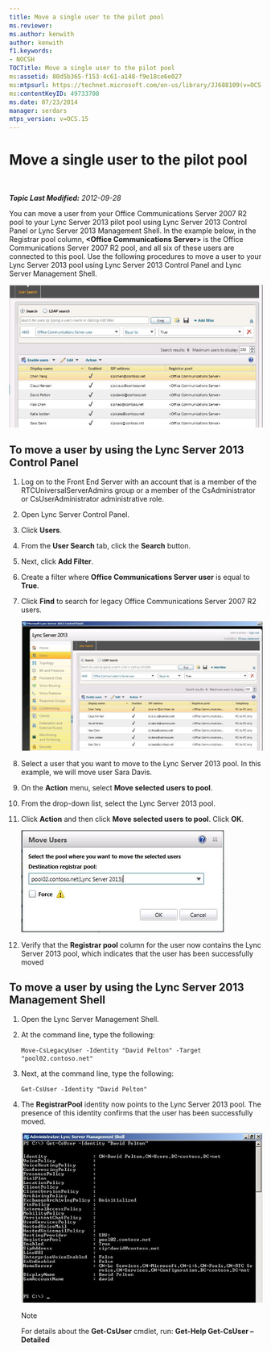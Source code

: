 ```yaml
---
title: Move a single user to the pilot pool
ms.reviewer: 
ms.author: kenwith
author: kenwith
f1.keywords:
- NOCSH
TOCTitle: Move a single user to the pilot pool
ms:assetid: 80d5b365-f153-4c61-a148-f9e18ce6e027
ms:mtpsurl: https://technet.microsoft.com/en-us/library/JJ688109(v=OCS.15)
ms:contentKeyID: 49733708
ms.date: 07/23/2014
manager: serdars
mtps_version: v=OCS.15
---
```


<div data-xmlns="http://www.w3.org/1999/xhtml">

<div class="topic" data-xmlns="http://www.w3.org/1999/xhtml" data-msxsl="urn:schemas-microsoft-com:xslt" data-cs="http://msdn.microsoft.com/">

<div data-asp="https://msdn2.microsoft.com/asp">

# Move a single user to the pilot pool

</div>

<div id="mainSection">

<div id="mainBody">

<span> </span>

_**Topic Last Modified:** 2012-09-28_

You can move a user from your Office Communications Server 2007 R2 pool to your Lync Server 2013 pilot pool using Lync Server 2013 Control Panel or Lync Server 2013 Management Shell. In the example below, in the Registrar pool column, **\<Office Communications Server\>** is the Office Communications Server 2007 R2 pool, and all six of these users are connected to this pool. Use the following procedures to move a user to your Lync Server 2013 pool using Lync Server 2013 Control Panel and Lync Server Management Shell.

![Search for OCS users in Lync Server Control Panel](images/JJ688109.d2008fd6-868b-4f26-84cf-57bb69e073d3(OCS.15).jpg "Search for OCS users in Lync Server Control Panel")

<div>

## To move a user by using the Lync Server 2013 Control Panel

1.  Log on to the Front End Server with an account that is a member of the RTCUniversalServerAdmins group or a member of the CsAdministrator or CsUserAdministrator administrative role.

2.  Open Lync Server Control Panel.

3.  Click **Users**.

4.  From the **User Search** tab, click the **Search** button.

5.  Next, click **Add Filter**.

6.  Create a filter where **Office Communications Server user** is equal to **True**.

7.  Click **Find** to search for legacy Office Communications Server 2007 R2 users.
    
    ![Search for OCS users in Lync Server Control Panel](images/JJ688109.09528349-7915-41e1-91b4-6ab5c12b1b38(OCS.15).jpg "Search for OCS users in Lync Server Control Panel")  

8.  Select a user that you want to move to the Lync Server 2013 pool. In this example, we will move user Sara Davis.

9.  On the **Action** menu, select **Move selected users to pool**.

10. From the drop-down list, select the Lync Server 2013 pool.

11. Click **Action** and then click **Move selected users to pool**. Click **OK**.
    
    ![Setting the Destination pool in Move Users dialog](images/JJ688109.d7dc0759-87c5-4c23-938f-361576621504(OCS.15).jpg "Setting the Destination pool in Move Users dialog")  

12. Verify that the **Registrar pool** column for the user now contains the Lync Server 2013 pool, which indicates that the user has been successfully moved

</div>

<div>

## To move a user by using the Lync Server 2013 Management Shell

1.  Open the Lync Server Management Shell.

2.  At the command line, type the following:
    
        Move-CsLegacyUser -Identity "David Pelton" -Target "pool02.contoso.net"

3.  Next, at the command line, type the following:
    
        Get-CsUser -Identity "David Pelton"

4.  The **RegistrarPool** identity now points to the Lync Server 2013 pool. The presence of this identity confirms that the user has been successfully moved.
    
    ![Output from Get-CsUser cmdlet with Identity filter](images/JJ205401.bc5d4672-8068-4475-b882-dbd305c801a9(OCS.15).jpg "Output from Get-CsUser cmdlet with Identity filter")  
    
    <div>
    

    > [!NOTE]  
    > For details about the <STRONG>Get-CsUser</STRONG> cmdlet, run: <STRONG>Get-Help Get-CsUser –Detailed</STRONG>

    
    </div>

</div>

</div>

<span> </span>

</div>

</div>

</div>

